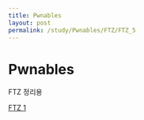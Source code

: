 ```yaml
---
title: Pwnables
layout: post
permalink: /study/Pwnables/FTZ/FTZ_5
---
```


Pwnables
===

FTZ 정리용

<a href='/1'>FTZ 1</a>